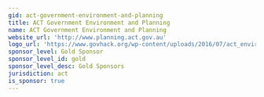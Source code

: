 ```yaml
---
gid: act-government-environment-and-planning
title: ACT Government Environment and Planning
name: ACT Government Environment and Planning
website_url: 'http://www.planning.act.gov.au'
logo_url: 'https://www.govhack.org/wp-content/uploads/2016/07/act_environment_and_planning.png'
sponsor_level: Gold Sponsor
sponsor_level_id: gold
sponsor_level_desc: Gold Sponsors
jurisdiction: act
is_sponsor: true
---
```

